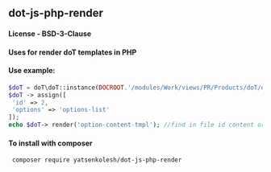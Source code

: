 ## dot-js-php-render

#### License - BSD-3-Clause
#### Uses for render doT templates in PHP

#### Use example:

```php
$doT = doT\doT::instance(DOCROOT.'/modules/Work/views/PR/Products/doT/option-content.php', 1); // or first code of template in first arg
$doT -> assign([
 'id' => 2,
 'options' => 'options-list'
]);
echo $doT-> render('option-content-tmpl'); //find in file id content or just content
```

#### To install with composer
```
 composer require yatsenkolesh/dot-js-php-render
```
